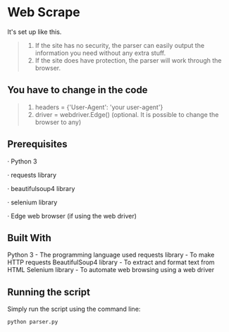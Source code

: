 # Web Scrape

It's set up like this. 
> 1. If the site has no security, the parser can easily output the information you need without any extra stuff.
> 2. If the site does have protection, the parser will work through the browser.

## You have to change in the code 
> 1. headers = {'User-Agent': 'your user-agent'}
> 2. driver = webdriver.Edge() (optional. It is possible to change the browser to any)


## Prerequisites
· Python 3

· requests library

· beautifulsoup4 library

· selenium library

· Edge web browser (if using the web driver)


## Built With
Python 3 - The programming language used
requests library - To make HTTP requests
BeautifulSoup4 library - To extract and format text from HTML
Selenium library - To automate web browsing using a web driver

## Running the script
Simply run the script using the command line:

```python parser.py```
